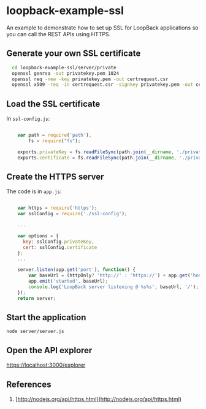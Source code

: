 # loopback-example-ssl

An example to demonstrate how to set up SSL for LoopBack applications so you can call the REST APIs using HTTPS.

## Generate your own SSL certificate

```sh
  cd loopback-example-ssl/server/private
  openssl genrsa -out privatekey.pem 1024
  openssl req -new -key privatekey.pem -out certrequest.csr
  openssl x509 -req -in certrequest.csr -signkey privatekey.pem -out certificate.pem
```

## Load the SSL certificate

In `ssl-config.js`:

```js

    var path = require('path'),
        fs = require("fs");

    exports.privateKey = fs.readFileSync(path.join(__dirname, './private/privatekey.pem')).toString();
    exports.certificate = fs.readFileSync(path.join(__dirname, './private/certificate.pem')).toString();
```

## Create the HTTPS server

The code is in `app.js`:

```js

    var https = require('https');
    var sslConfig = require('./ssl-config');

    ...

    var options = {
      key: sslConfig.privateKey,
      cert: sslConfig.certificate
    };
    ...

    server.listen(app.get('port'), function() {
        var baseUrl = (httpOnly? 'http://' : 'https://') + app.get('host') + ':' + app.get('port');
        app.emit('started', baseUrl);
        console.log('LoopBack server listening @ %s%s', baseUrl, '/');
    });
    return server;
```

## Start the application

    node server/server.js

## Open the API explorer

[https://localhost:3000/explorer](https://localhost:3000/explorer)

## References

1. [http://nodejs.org/api/https.html](http://nodejs.org/api/https.html)

